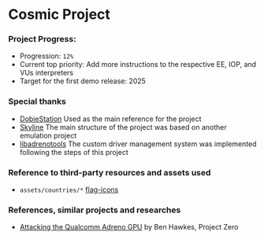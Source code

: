 # Cosmic Project

### Project Progress:
- Progression: ```12%```
- Current top priority: Add more instructions to the respective EE, IOP, and VUs interpreters
- Target for the first demo release: 2025

### Special thanks
- [DobieStation](https://github.com/PSI-Rockin/DobieStation) Used as the main reference for the project
- [Skyline](https://github.com/skyline-emu/skyline.git) The main structure of the project was based on another emulation project
- [libadrenotools](https://github.com/bylaws/libadrenotools.git) The custom driver management system was implemented following the steps of this project

### Reference to third-party resources and assets used
- ```assets/countries/*``` [flag-icons](https://github.com/lipis/flag-icons.git)

### References, similar projects and researches
- [Attacking the Qualcomm Adreno GPU](https://googleprojectzero.blogspot.com/2020/09/attacking-qualcomm-adreno-gpu.html) by Ben Hawkes, Project Zero
